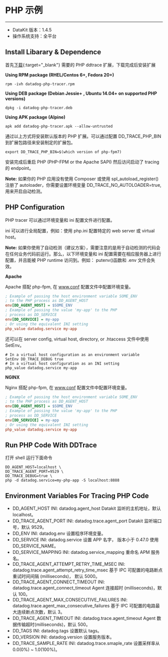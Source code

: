 
# PHP 示例
---

- DataKit 版本：1.4.5
- 操作系统支持：全平台

## Install Libarary & Dependence

首先[下载](https://github.com/DataDog/dd-trace-php/releases){:target="_blank"} 需要的 PHP ddtrace 扩展，下载完成后安装扩展

**Using RPM package (RHEL/Centos 6+, Fedora 20+)**

```shell
rpm -ivh datadog-php-tracer.rpm
```

**Using DEB package (Debian Jessie+ , Ubuntu 14.04+ on supported PHP versions)**

```shell
dpkg -i datadog-php-tracer.deb
```

**Using APK package (Alpine)**

```shell
apk add datadog-php-tracer.apk --allow-untrusted
```

通过以上方式将安装默认版本的 PHP 扩展。可以通过配置 DD_TRACE_PHP_BIN 到扩展包路径来安装制定的扩展包。

```shell
export DD_TRACE_PHP_BIN=$(which version of php-fpm7)
```

安装完成后重启 PHP (PHP-FPM or the Apache SAPI) 然后访问启动了 tracing 的 endpoint。

**Note:** 如果你的 PHP 应用没有使用 Composer 或使用 spl_autoload_register()注册了 autoloader，你需要设置环境变量 DD_TRACE_NO_AUTOLOADER=true, 用来开启自动检测。

## PHP Configuration

PHP tracer 可以通过环境变量和 ini 配置文件进行配置。

ini 可以进行全局配置，例如：使用 php.ini 配置特定的 web server 或 virtual host。

**Note:** 如果你使用了自动检测（建议方案），需要注意的是用于自动检测的代码会在任何业务代码前运行。那么，以下环境变量和 ini 配置需要在相应服务器上进行配置，并且能被 PHP runtime 访问到。例如： putenv()函数和 .env 文件会失效。

**Apache**

Apache 搭配 php-fpm, 在 www.conf 配置文件中配置环境变量。

```ini
; Example of passing the host environment variable SOME_ENV
; to the PHP process as DD_AGENT_HOST
env[DD_AGENT_HOST] = $SOME_ENV
; Example of passing the value 'my-app' to the PHP
; process as DD_SERVICE
env[DD_SERVICE] = my-app
; Or using the equivalent INI setting
php_value datadog.service my-app
```

还可以在 server config, virtual host, directory, or .htaccess 文件中使用 SetEnv。

```htaccess
# In a virtual host configuration as an environment variable
SetEnv DD_TRACE_DEBUG true
# In a virtual host configuration as an INI setting
php_value datadog.service my-app
```

**NGINX**

Nginx 搭配 php-fpm, 在 www.conf 配置文件中配置环境变量。

```ini
; Example of passing the host environment variable SOME_ENV
; to the PHP process as DD_AGENT_HOST
env[DD_AGENT_HOST] = $SOME_ENV
; Example of passing the value 'my-app' to the PHP
; process as DD_SERVICE
env[DD_SERVICE] = my-app
; Or using the equivalent INI setting
php_value datadog.service my-app
```

## Run PHP Code With DDTrace

打开 shell 运行下面命令

```shell
DD_AGENT_HOST=localhost \
DD_TRACE_AGENT_PORT=9529 \
DD_TRACE_DEBUG=true \
php -d datadog.service=my-php-app -S localhost:8888
```

## Environment Variables For Tracing PHP Code

- DD_AGENT_HOST
  INI: datadog.agent_host
  Datakit 监听的主机地址，默认 localhost。
- DD_TRACE_AGENT_PORT
  INI: datadog.trace.agent_port
  Datakit 监听端口号，默认 9529。
- DD_ENV
  INI: datadog.env
  设置程序环境变量。
- DD_SERVICE
  INI: datadog.service
  设置 APP 名字， 版本小于 0.47.0 使用 DD_SERVICE_NAME。
- DD_SERVICE_MAPPING
  INI: datadog.service_mapping
  重命名 APM 服务名。
- DD_TRACE_AGENT_ATTEMPT_RETRY_TIME_MSEC
  INI: datadog.trace.agent_attempt_retry_time_msec
  基于 IPC 可配置的电路断点重试时间间隔 (milliseconds)， 默认 5000。
- DD_TRACE_AGENT_CONNECT_TIMEOUT
  INI: datadog.trace.agent_connect_timeout
  Agent 连接超时 (milliseconds)，默认 100。
- DD_TRACE_AGENT_MAX_CONSECUTIVE_FAILURES
  INI: datadog.trace.agent_max_consecutive_failures
  基于 IPC 可配置的电路最大连续断点次数，默认 3。
- DD_TRACE_AGENT_TIMEOUT
  INI: datadog.trace.agent_timeout
  Agent 数据传输超时(milliseconds)，默认 500。
- DD_TAGS
  INI: datadog.tags
  设置默认 tags。
- DD_VERSION
  INI: datadog.version
  设置服务版本。
- DD_TRACE_SAMPLE_RATE
  INI: datadog.trace.smaple_rate
  设置采样率从 0.0(0%) ~ 1.0(100%)。
